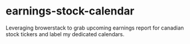 # earnings-stock-calendar
Leveraging browerstack to grab upcoming earnings report for canadian stock tickers and label my dedicated calendars.

